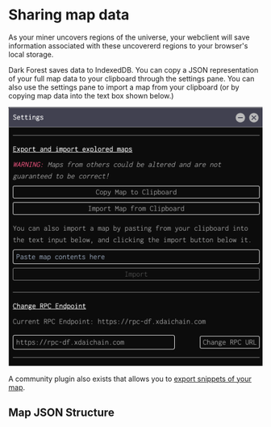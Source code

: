 # Sharing map data

As your miner uncovers regions of the universe, your webclient will save information associated with these uncovererd regions to your browser's local storage.

Dark Forest saves data to IndexedDB. You can copy a JSON representation of your full map data to your clipboard through the settings pane. You can also use the settings pane to import a map from your clipboard (or by copying map data into the text box shown below.)

![](../img/import-export-map.png)

A community plugin also exists that allows you to [export snippets of your map](https://github.com/darkforest-eth/plugins/blob/master/content/utilities/map-export/plugin.js).

## Map JSON Structure
